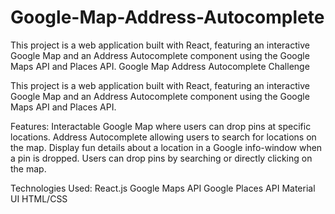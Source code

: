 # Google-Map-Address-Autocomplete
This project is a web application built with React, featuring an interactive Google Map and an Address Autocomplete component using the Google Maps API and Places API.
Google Map Address Autocomplete Challenge

This project is a web application built with React, featuring an interactive Google Map and an Address Autocomplete component using the Google Maps API and Places API.

Features:
Interactable Google Map where users can drop pins at specific locations.
Address Autocomplete allowing users to search for locations on the map.
Display fun details about a location in a Google info-window when a pin is dropped.
Users can drop pins by searching or directly clicking on the map.

Technologies Used:
React.js
Google Maps API
Google Places API
Material UI
HTML/CSS

